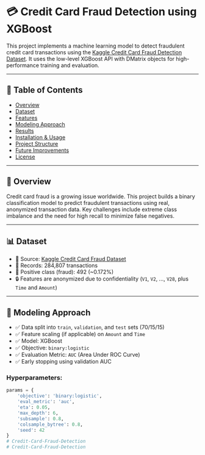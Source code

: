 # 💳 Credit Card Fraud Detection using XGBoost

This project implements a machine learning model to detect fraudulent credit card transactions using the [Kaggle Credit Card Fraud Detection Dataset](https://www.kaggle.com/datasets/mlg-ulb/creditcardfraud). It uses the low-level XGBoost API with DMatrix objects for high-performance training and evaluation.

---

## 📌 Table of Contents
- [Overview](#overview)
- [Dataset](#dataset)
- [Features](#features)
- [Modeling Approach](#modeling-approach)
- [Results](#results)
- [Installation & Usage](#installation--usage)
- [Project Structure](#project-structure)
- [Future Improvements](#future-improvements)
- [License](#license)

---

## 📖 Overview

Credit card fraud is a growing issue worldwide. This project builds a binary classification model to predict fraudulent transactions using real, anonymized transaction data. Key challenges include extreme class imbalance and the need for high recall to minimize false negatives.

---

## 📊 Dataset

- 📁 Source: [Kaggle Credit Card Fraud Dataset](https://www.kaggle.com/datasets/mlg-ulb/creditcardfraud)
- 🧾 Records: 284,807 transactions
- 🎯 Positive class (fraud): 492 (~0.172%)
- 🔒 Features are anonymized due to confidentiality (`V1`, `V2`, ..., `V28`, plus `Time` and `Amount`)

---

## 🧠 Modeling Approach

- ✅ Data split into `train`, `validation`, and `test` sets (70/15/15)
- ✅ Feature scaling (if applicable) on `Amount` and `Time`
- ✅ Model: XGBoost 
- ✅ Objective: `binary:logistic`
- ✅ Evaluation Metric: `AUC` (Area Under ROC Curve)
- ✅ Early stopping using validation AUC

### Hyperparameters:
```python
params = {
    'objective': 'binary:logistic',
    'eval_metric': 'auc',
    'eta': 0.05,
    'max_depth': 6,
    'subsample': 0.8,
    'colsample_bytree': 0.8,
    'seed': 42
}
# Credit-Card-Fraud-Detection
# Credit-Card-Fraud-Detection
